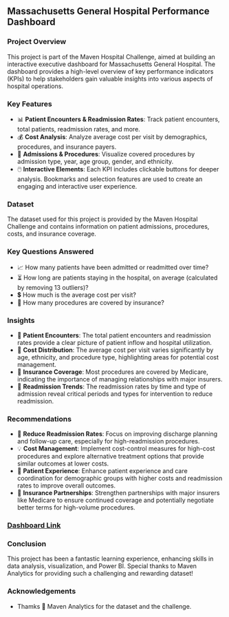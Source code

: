 ## Massachusetts General Hospital Performance Dashboard

### Project Overview
This project is part of the Maven Hospital Challenge, aimed at building an interactive executive dashboard for Massachusetts General Hospital. The dashboard provides a high-level overview of key performance indicators (KPIs) to help stakeholders gain valuable insights into various aspects of hospital operations.

### Key Features
- 📊 **Patient Encounters & Readmission Rates**: Track patient encounters, total patients, readmission rates, and more.
- 💰 **Cost Analysis**: Analyze average cost per visit by demographics, procedures, and insurance payers.
- 🏥 **Admissions & Procedures**: Visualize covered procedures by admission type, year, age group, gender, and ethnicity.
- 🖱️ **Interactive Elements**: Each KPI includes clickable buttons for deeper analysis. Bookmarks and selection features are used to create an engaging and interactive user experience.

### Dataset
The dataset used for this project is provided by the Maven Hospital Challenge and contains information on patient admissions, procedures, costs, and insurance coverage. 

### Key Questions Answered
- 📈 How many patients have been admitted or readmitted over time?
- ⏳ How long are patients staying in the hospital, on average (calculated by removing 13 outliers)?
- 💲 How much is the average cost per visit?
- 📝 How many procedures are covered by insurance?

### Insights
- 👥 **Patient Encounters**: The total patient encounters and readmission rates provide a clear picture of patient inflow and hospital utilization.
- 💸 **Cost Distribution**: The average cost per visit varies significantly by age, ethnicity, and procedure type, highlighting areas for potential cost management.
- 🏦 **Insurance Coverage**: Most procedures are covered by Medicare, indicating the importance of managing relationships with major insurers.
- 📅 **Readmission Trends**: The readmission rates by time and type of admission reveal critical periods and types for intervention to reduce readmission.

### Recommendations
- 🔄 **Reduce Readmission Rates**: Focus on improving discharge planning and follow-up care, especially for high-readmission procedures.
- 💡 **Cost Management**: Implement cost-control measures for high-cost procedures and explore alternative treatment options that provide similar outcomes at lower costs.
- 🌟 **Patient Experience**: Enhance patient experience and care coordination for demographic groups with higher costs and readmission rates to improve overall outcomes.
- 🤝 **Insurance Partnerships**: Strengthen partnerships with major insurers like Medicare to ensure continued coverage and potentially negotiate better terms for high-volume procedures.

### [Dashboard Link](https://app.powerbi.com/view?r=eyJrIjoiZGM0ZTUyYWYtMjM2ZC00YTFkLTk4ZmEtMjU4YTcwMzNlNDFmIiwidCI6ImM2ZTU0OWIzLTVmNDUtNDAzMi1hYWU5LWQ0MjQ0ZGM1YjJjNCJ9)

### Conclusion
This project has been a fantastic learning experience, enhancing skills in data analysis, visualization, and Power BI. Special thanks to Maven Analytics for providing such a challenging and rewarding dataset!

### Acknowledgements
- Thamks 🙏 Maven Analytics for the dataset and the challenge.


